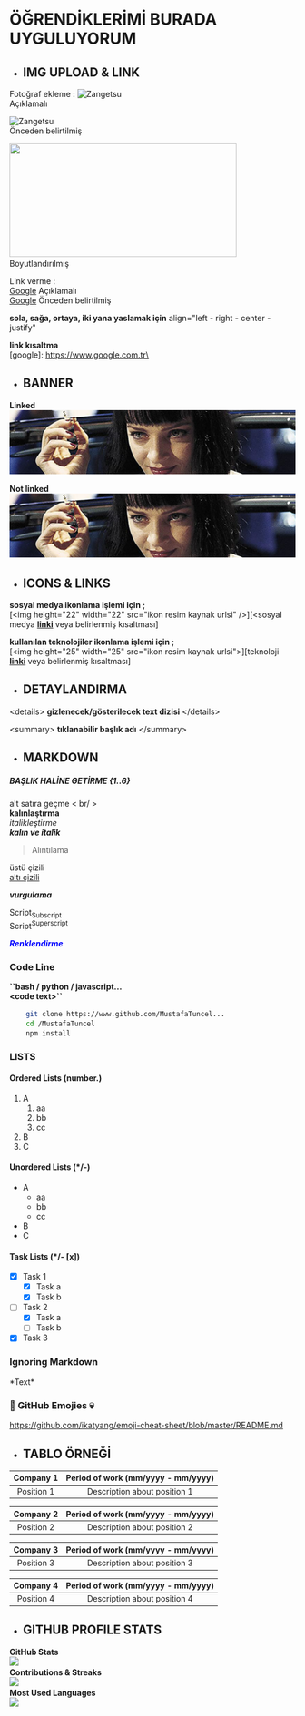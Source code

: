 # ÖĞRENDİKLERİMİ BURADA UYGULUYORUM

* ## IMG UPLOAD & LINK
Fotoğraf ekleme :
![Zangetsu](https://user-images.githubusercontent.com/114073869/194291123-13de67b5-139d-4106-9347-cd46b130e4b7.jpg) <br/>  Açıklamalı 

![Zangetsu] <br/> Önceden belirtilmiş

<img src="https://user-images.githubusercontent.com/114073869/194291123-13de67b5-139d-4106-9347-cd46b130e4b7.jpg" width="400" height="200"> <br/> Boyutlandırılmış

Link verme : <br/> [Google](https://www.google.com) Açıklamalı <br/> [Google] Önceden belirtilmiş <br/>

**sola, sağa, ortaya, iki yana yaslamak için** align="left - right - center - justify" <br/>

**link kısaltma** <br/>
\[google]: https://www.google.com.tr\ <br/>

* ## BANNER
**Linked**
[![Header](https://github.com/MustafaTuncel/MustafaTuncel/blob/ab9b13091a4d536512dd05a152119b20bce5187d/Mia%20Wallace%20Banner.png "Header")](https://mustafatuncel.github.io/)<br/>

**Not linked**
<img src="https://github.com/MustafaTuncel/MustafaTuncel/blob/ab9b13091a4d536512dd05a152119b20bce5187d/Mia%20Wallace%20Banner.png" alt="Mustafa Tuncel - software developer"><br/>

* ## ICONS & LINKS
**sosyal medya ikonlama işlemi için ;** <br/>
[\<img height="22" width="22" src="ikon resim kaynak urlsi" />\][<sosyal medya <ins>**linki**</ins> veya belirlenmiş kısaltması] <br/>

**kullanılan teknolojiler ikonlama işlemi için ;** <br/>
[\<img height="25" width="25" src="ikon resim kaynak urlsi">\][teknoloji <ins>**linki**</ins> veya belirlenmiş kısaltması]

* ## DETAYLANDIRMA
\<details>
**gizlenecek/gösterilecek text dizisi**
</details\>

\<summary> **tıklanabilir başlık adı** </summary\>


* ## MARKDOWN
##### BAŞLIK HALİNE GETİRME \{1..6}

alt satıra geçme < br/ > <br/> **kalınlaştırma** <br/> *italikleştirme* <br/> ***kalın ve italik*** <br/> 

> Alıntılama

~~üstü çizili~~ <br/>
<ins>altı çizili<ins> <br/>

**_vurgulama_** <br/>

Script<sub>Subscript</sub> <br/>
Script<sup>Superscript</sup> <br/>


***<font color="blue"> Renklendirme </font>***

### Code Line
**\``bash / python / javascript... <br/>
\<code text>\``**
````bash
    git clone https://www.github.com/MustafaTuncel...
    cd /MustafaTuncel
    npm install
````


### LISTS
  
#### Ordered Lists (number.)
1. A
    1. aa
    2. bb
    3. cc
2. B
3. C

#### Unordered Lists (*/-)
* A
    * aa
    * bb
    * cc
* B
* C
  
#### Task Lists (*/- [x])
* [X] Task 1
    * [X] Task a
    * [X] Task b
* [ ] Task 2
    * [X] Task a
    * [ ] Task b
* [X] Task 3

### Ignoring Markdown
\*Text\*

### :ghost: GitHub Emojies :skull:
https://github.com/ikatyang/emoji-cheat-sheet/blob/master/README.md

* ## TABLO ÖRNEĞİ
| Company 1 | Period of work (mm/yyyy - mm/yyyy) |
|:---------:|:----------------------------------:|
| Position 1 | Description about position 1 |

| Company 2 | Period of work (mm/yyyy - mm/yyyy) |
|:---------:|:----------------------------------:|
| Position 2 | Description about position 2 |

| Company 3 | Period of work (mm/yyyy - mm/yyyy) |
|:---------:|:----------------------------------:|
| Position 3 | Description about position 3 |

| Company 4 | Period of work (mm/yyyy - mm/yyyy) |
|:---------:|:----------------------------------:|
| Position 4 | Description about position 4 |

* ## GITHUB PROFILE STATS

**GitHub Stats**<br/>
<img src="https://github-readme-stats.vercel.app/api?username=MustafaTuncel&theme=default"><br/>
**Contributions & Streaks**<br/>
<img src="https://github-readme-streak-stats.herokuapp.com?user=mustafatuncel&theme=default&hide_border=false&date_format=M%20j%5B%2C%20Y%5D"/><br/>
**Most Used Languages**<br/>
<img src="https://github-readme-stats.vercel.app/api/top-langs/?username=MustafaTuncel&theme=default&&layout=compact"><br/>
  


[Google]: https://www.google.com.tr
[Zangetsu]: https://user-images.githubusercontent.com/114073869/194291123-13de67b5-139d-4106-9347-cd46b130e4b7.jpg
